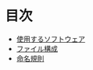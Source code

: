 # 目次

+ [使用するソフトウェア](使用するソフトウェア/readme.md)
+ [ファイル構成](諸注意/ファイル構成/readme.md)
+ [命名規則](諸注意/命名規則/readme.md)
